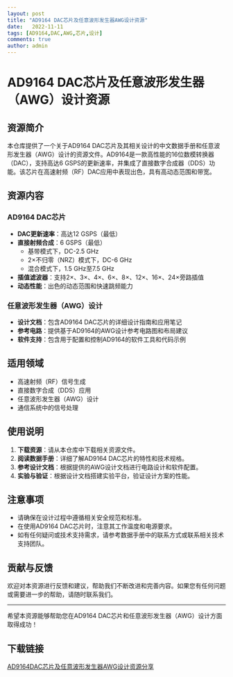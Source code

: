 ```yaml
---
layout: post
title: "AD9164 DAC芯片及任意波形发生器AWG设计资源"
date:   2022-11-11
tags: [AD9164,DAC,AWG,芯片,设计]
comments: true
author: admin
---
```

# AD9164 DAC芯片及任意波形发生器（AWG）设计资源

## 资源简介

本仓库提供了一个关于AD9164 DAC芯片及其相关设计的中文数据手册和任意波形发生器（AWG）设计的资源文件。AD9164是一款高性能的16位数模转换器（DAC），支持高达6 GSPS的更新速率，并集成了直接数字合成器（DDS）功能。该芯片在高速射频（RF）DAC应用中表现出色，具有高动态范围和带宽。

## 资源内容

### AD9164 DAC芯片

- **DAC更新速率**：高达12 GSPS（最低）
- **直接射频合成**：6 GSPS（最低）
  - 基带模式下，DC-2.5 GHz
  - 2×不归零（NRZ）模式下，DC-6 GHz
  - 混合模式下，1.5 GHz至7.5 GHz
- **插值滤波器**：支持2×、3×、4×、6×、8×、12×、16×、24×旁路插值
- **动态性能**：出色的动态范围和快速跳频能力

### 任意波形发生器（AWG）设计

- **设计文档**：包含AD9164 DAC芯片的详细设计指南和应用笔记
- **参考电路**：提供基于AD9164的AWG设计参考电路图和布局建议
- **软件支持**：包含用于配置和控制AD9164的软件工具和代码示例

## 适用领域

- 高速射频（RF）信号生成
- 直接数字合成（DDS）应用
- 任意波形发生器（AWG）设计
- 通信系统中的信号处理

## 使用说明

1. **下载资源**：请从本仓库中下载相关资源文件。
2. **阅读数据手册**：详细了解AD9164 DAC芯片的特性和技术规格。
3. **参考设计文档**：根据提供的AWG设计文档进行电路设计和软件配置。
4. **实验与验证**：根据设计文档搭建实验平台，验证设计方案的性能。

## 注意事项

- 请确保在设计过程中遵循相关安全规范和标准。
- 在使用AD9164 DAC芯片时，注意其工作温度和电源要求。
- 如有任何疑问或技术支持需求，请参考数据手册中的联系方式或联系相关技术支持团队。

## 贡献与反馈

欢迎对本资源进行反馈和建议，帮助我们不断改进和完善内容。如果您有任何问题或需要进一步的帮助，请随时联系我们。

---

希望本资源能够帮助您在AD9164 DAC芯片和任意波形发生器（AWG）设计方面取得成功！

## 下载链接

[AD9164DAC芯片及任意波形发生器AWG设计资源分享](https://pan.quark.cn/s/515762176a9a)